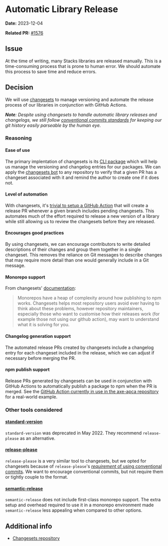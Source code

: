 # Automatic Library Release

**Date:** 2023-12-04

**Related PR:** [#1576](https://github.com/StackExchange/Stacks/pull/1576)

## Issue

At the time of writing, many Stacks libraries are released manually. This is a time-consuming process that is prone to human error. We should automate this process to save time and reduce errors.

## Decision

We will use [changesets](https://github.com/changesets/changesets) to manage versioning and automate the release process of our libraries in conjunction with GitHub Actions.

***Note**: Despite using changesets to handle automatic library releases and changelogs, we still follow [conventional commits standards](https://www.conventionalcommits.org/en/v1.0.0/) for keeping our git history easily parseable by the human eye.*

### Reasoning

#### Ease of use

The primary implentation of changesets is its [CLI package](https://www.npmjs.com/package/@changesets/cli) which will help us manage the versioning and changelog entries for our packages. We can apply the [changesets bot](https://github.com/apps/changeset-bot) to any repository to verify that a given PR has a changeset associated with it and remind the author to create one if it does not.

#### Level of automation

With changesets, it's [trivial to setup a GitHub Action](https://github.com/changesets/action/) that will create a release PR whenever a given branch includes pending changesets. This automates much of the effort required to release a new version of a library while still allowing us to review the changesets before they are released.

#### Encourages good practices

By using changesets, we can encourage contributors to write detailed descriptions of their changes and group them together in a single changeset. This removes the reliance on Git messages to describe changes that may require more detail than one would generally include in a Git message.

#### Monorepo support

From changesets' [documentation](https://github.com/changesets/changesets/blob/main/docs/problems-publishing-in-monorepos.md):

> Monorepos have a heap of complexity around how publishing to npm works. Changesets helps most repository users avoid ever having to think about these problems, however repository maintainers, especially those who want to customise how their releases work (for example those not using our github action), may want to understand what it is solving for you.

#### Changelog generation support

The automated release PRs created by changesets include a changelog entry for each changeset included in the release, which we can adjust if necessary before merging the PR.

#### npm publish support

Release PRs generated by changesets can be used in conjunction with GitHub Actions to automatically publish a package to npm when the PR is merged. See the [GitHub Action currently in use in the axe-apca repository](https://github.com/StackExchange/apca-check/blob/main/.github/workflows/release.yml) for a real-world example.

### Other tools considered

#### [standard-version](https://github.com/conventional-changelog/standard-version)

`standard-version` was deprecated in May 2022. They recommend `release-please` as an alternative.

#### [release-please](https://github.com/googleapis/release-please)

`release-please` is a very similar tool to changesets, but we opted for changesets because of `release-please`'s [*requirement* of using conventional commits](https://github.com/googleapis/release-please/tree/main#how-should-i-write-my-commits). We want to encourage conventional commits, but not require them or tightly couple to the format.

#### [semantic-release](https://github.com/semantic-release/semantic-release)

`semantic-release` does not include first-class monorepo support. The extra setup and overhead required to use it in a monorepo environment made `semantic-release` less appealing when compared to other options.

## Additional info

- [Changesets repository](https://github.com/changesets/changesets)